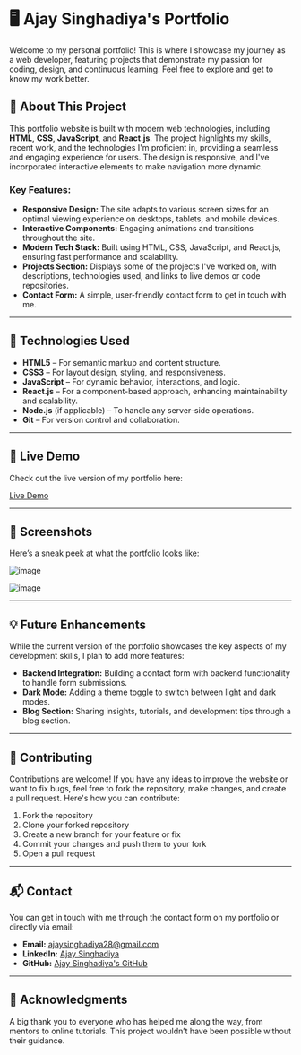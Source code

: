 # 🖥️ **Ajay Singhadiya's Portfolio**

Welcome to my personal portfolio! This is where I showcase my journey as a web developer, featuring projects that demonstrate my passion for coding, design, and continuous learning. Feel free to explore and get to know my work better.

## 🎨 **About This Project**

This portfolio website is built with modern web technologies, including **HTML**, **CSS**, **JavaScript**, and **React.js**. The project highlights my skills, recent work, and the technologies I'm proficient in, providing a seamless and engaging experience for users. The design is responsive, and I've incorporated interactive elements to make navigation more dynamic.

### Key Features:
- **Responsive Design:** The site adapts to various screen sizes for an optimal viewing experience on desktops, tablets, and mobile devices.
- **Interactive Components:** Engaging animations and transitions throughout the site.
- **Modern Tech Stack:** Built using HTML, CSS, JavaScript, and React.js, ensuring fast performance and scalability.
- **Projects Section:** Displays some of the projects I've worked on, with descriptions, technologies used, and links to live demos or code repositories.
- **Contact Form:** A simple, user-friendly contact form to get in touch with me.

---

## 🚀 **Technologies Used**

- **HTML5** – For semantic markup and content structure.
- **CSS3** – For layout design, styling, and responsiveness.
- **JavaScript** – For dynamic behavior, interactions, and logic.
- **React.js** – For a component-based approach, enhancing maintainability and scalability.
- **Node.js** (if applicable) – To handle any server-side operations.
- **Git** – For version control and collaboration.

---

## 🌟 **Live Demo**

Check out the live version of my portfolio here:

[Live Demo](https://ajaysinghadiya.github.io/portfolio/)

---

## 📸 **Screenshots**

Here’s a sneak peek at what the portfolio looks like:

![image](https://github.com/user-attachments/assets/e4d95bdc-33ea-4f9d-9a97-fb02e34dabca)

![image](https://github.com/user-attachments/assets/3ca24fa4-1b3c-44b3-ad42-d9b3dec4daf4)


---


## 💡 **Future Enhancements**

While the current version of the portfolio showcases the key aspects of my development skills, I plan to add more features:

- **Backend Integration:** Building a contact form with backend functionality to handle form submissions.
- **Dark Mode:** Adding a theme toggle to switch between light and dark modes.
- **Blog Section:** Sharing insights, tutorials, and development tips through a blog section.

---

## 🤝 **Contributing**

Contributions are welcome! If you have any ideas to improve the website or want to fix bugs, feel free to fork the repository, make changes, and create a pull request. Here's how you can contribute:

1. Fork the repository
2. Clone your forked repository
3. Create a new branch for your feature or fix
4. Commit your changes and push them to your fork
5. Open a pull request

---

## 📬 **Contact**

You can get in touch with me through the contact form on my portfolio or directly via email:

- **Email:** [ajaysinghadiya28@gmail.com](mailto:ajaysinghadiya28@gmail.com)
- **LinkedIn:** [Ajay Singhadiya](https://www.linkedin.com/in/ajay-singhadiya-1a4a75216/)
- **GitHub:** [Ajay Singhadiya's GitHub](https://github.com/Ajaysinghadiya)

---

## 🙏 **Acknowledgments**

A big thank you to everyone who has helped me along the way, from mentors to online tutorials. This project wouldn’t have been possible without their guidance.


